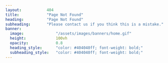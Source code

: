 ```yaml
---
layout:           404
title:            "Page Not Found"
heading:          "Page Not Found"
subheading:       "Please contact us if you think this is a mistake."
banner:
  image:              "/assets/images/banners/home.gif"
  height:             100vh
  opacity:            0.8
  heading_style:      "color: #404040ff; font-weight: bold;"
  subheading_style:   "color: #404040ff; font-weight: bold;"
---
```

